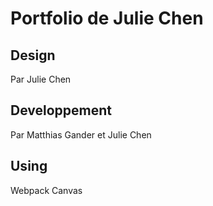 # Portfolio de Julie Chen

## Design

Par Julie Chen

## Developpement 

Par Matthias Gander et Julie Chen

## Using 

Webpack
Canvas